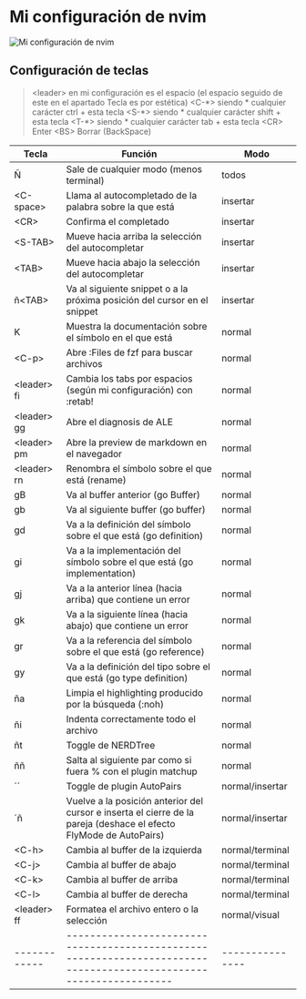 # Mi configuración de nvim

![Mi configuración de nvim](https://i.imgur.com/siCIVae.png "Mi configuración de nvim")

## Configuración de teclas

> \<leader> en mi configuración es el espacio (el espacio seguido de este en el apartado Tecla es por estética)
> \<C-\*> siendo \* cualquier carácter ctrl + esta tecla
> \<S-\*> siendo \* cualquier carácter shift + esta tecla
> \<T-\*> siendo \* cualquier carácter tab + esta tecla
> \<CR> Enter
> \<BS> Borrar (BackSpace)

| Tecla        | Función                                                                                                            | Modo            |
| ------------ | ------------------------------------------------------------------------------------------------------------------ | --------------- |
| Ñ            | Sale de cualquier modo (menos terminal)                                                                            | todos           |
| \<C-space>   | Llama al autocompletado de la palabra sobre la que está                                                            | insertar        |
| \<CR>        | Confirma el completado                                                                                             | insertar        |
| \<S-TAB>     | Mueve hacia arriba la selección del autocompletar                                                                  | insertar        |
| \<TAB>       | Mueve hacia abajo la selección del autocompletar                                                                   | insertar        |
| ñ\<TAB>      | Va al siguiente snippet o a la próxima posición del cursor en el snippet                                           | insertar        |
| K            | Muestra la documentación sobre el símbolo en el que está                                                           | normal          |
| \<C-p>       | Abre :Files de fzf para buscar archivos                                                                            | normal          |
| \<leader> fi | Cambia los tabs por espacios (según mi configuración) con :retab!                                                  | normal          |
| \<leader> gg | Abre el diagnosis de ALE                                                                                           | normal          |
| \<leader> pm | Abre la preview de markdown en el navegador                                                                        | normal          |
| \<leader> rn | Renombra el símbolo sobre el que está (rename)                                                                     | normal          |
| gB           | Va al buffer anterior (go Buffer)                                                                                  | normal          |
| gb           | Va al siguiente buffer (go buffer)                                                                                 | normal          |
| gd           | Va a la definición del símbolo sobre el que está (go definition)                                                   | normal          |
| gi           | Va a la implementación del símbolo sobre el que está (go implementation)                                           | normal          |
| gj           | Va a la anterior línea (hacia arriba) que contiene un error                                                        | normal          |
| gk           | Va a la siguiente línea (hacia abajo) que contiene un error                                                        | normal          |
| gr           | Va a la referencia del símbolo sobre el que está (go reference)                                                    | normal          |
| gy           | Va a la definición del tipo sobre el que está (go type definition)                                                 | normal          |
| ña           | Limpia el highlighting producido por la búsqueda (:noh)                                                            | normal          |
| ñi           | Indenta correctamente todo el archivo                                                                              | normal          |
| ñt           | Toggle de NERDTree                                                                                                 | normal          |
| ññ           | Salta al siguiente par como si fuera % con el plugin matchup                                                       | normal          |
| ´´           | Toggle de plugin AutoPairs                                                                                         | normal/insertar |
| ´ñ           | Vuelve a la posición anterior del cursor e inserta el cierre de la pareja (deshace el efecto FlyMode de AutoPairs) | normal/insertar |
| \<C-h>       | Cambia al buffer de la izquierda                                                                                   | normal/terminal |
| \<C-j>       | Cambia al buffer de abajo                                                                                          | normal/terminal |
| \<C-k>       | Cambia al buffer de arriba                                                                                         | normal/terminal |
| \<C-l>       | Cambia al buffer de derecha                                                                                        | normal/terminal |
| \<leader> ff | Formatea el archivo entero o la selección                                                                          | normal/visual   |
| ------------ | ------------------------------------------------------------------------------------------------------------------ | --------------- |
